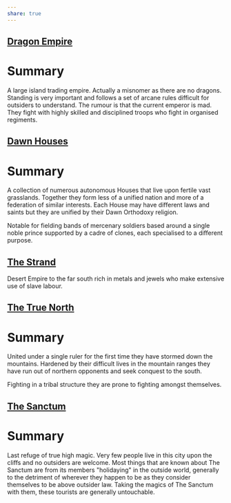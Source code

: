 ```yaml
---  
share: true  
---  
```

## [Dragon Empire](./Dragon%20Empire.md)  
# Summary  
A large island trading empire. Actually a misnomer as there are no dragons. Standing is very important and follows a set of arcane rules difficult for outsiders to understand. The rumour is that the current emperor is mad. They fight with highly skilled and disciplined troops who fight in organised regiments.  
  
  
  
## [Dawn Houses](./Dawn%20Houses/Dawn%20Houses.md)  
# Summary  
A collection of numerous autonomous Houses that live upon fertile vast grasslands. Together they form less of a unified nation and more of a federation of similar interests. Each House may have different laws and saints but they are unified by their Dawn Orthodoxy religion.  
  
Notable for fielding bands of mercenary soldiers based around a single noble prince supported by a cadre of clones, each specialised to a different purpose.  
  
  
## [The Strand](The%20Strand.md)  
Desert Empire to the far south rich in metals and jewels who make extensive use of slave labour.  
  
## [The True North](./The%20True%20North.md)  
# Summary  
United under a single ruler for the first time they have stormed down the mountains. Hardened by their difficult lives in the mountain ranges they have run out of northern opponents and seek conquest to the south.  
  
Fighting in a tribal structure they are prone to fighting amongst themselves.  
  
  
## [The Sanctum](./The%20Sanctum.md)  
# Summary  
Last refuge of true high magic. Very few people live in this city upon the cliffs and no outsiders are welcome. Most things that are known about The Sanctum are from its members "holidaying" in the outside world, generally to the detriment of wherever they happen to be as they consider themselves to be above outsider law. Taking the magics of The Sanctum with them, these tourists are generally untouchable.  
